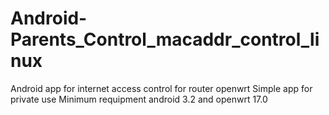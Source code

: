 # Android-Parents_Control_macaddr_control_linux
Android app for internet access control for router openwrt
Simple app for private use
Minimum requipment android 3.2 and openwrt 17.0
